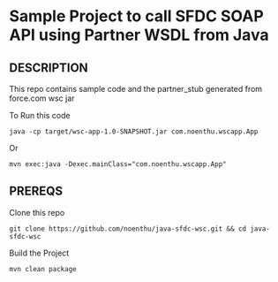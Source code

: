 # Sample Project to call SFDC SOAP API using Partner WSDL from Java

## DESCRIPTION

This repo contains sample code and the partner_stub generated from force.com wsc jar

To Run this code

```
java -cp target/wsc-app-1.0-SNAPSHOT.jar com.noenthu.wscapp.App
```
Or

```
mvn exec:java -Dexec.mainClass="com.noenthu.wscapp.App"
```

## PREREQS

Clone this repo  
```
git clone https://github.com/noenthu/java-sfdc-wsc.git && cd java-sfdc-wsc
```

Build the Project
```
mvn clean package
```


